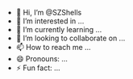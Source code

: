 - 👋 Hi, I’m @SZShells
- 👀 I’m interested in ...
- 🌱 I’m currently learning ...
- 💞️ I’m looking to collaborate on ...
- 📫 How to reach me ...
- 😄 Pronouns: ...
- ⚡ Fun fact: ...

<!---
SZShells/SZShells is a ✨ special ✨ repository because its `README.md` (this file) appears on your GitHub profile.
You can click the Preview link to take a look at your changes.
--->
